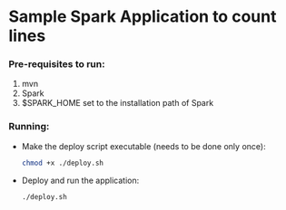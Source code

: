 # Sample Spark Application to count lines

### Pre-requisites to run:
1. mvn
1. Spark
1. $SPARK_HOME set to the installation path of Spark

### Running:
- Make the deploy script executable (needs to be done only once):
  ```sh
  chmod +x ./deploy.sh
  ```

- Deploy and run the application:
  ```sh
  ./deploy.sh
  ```
  